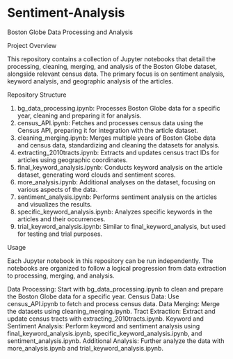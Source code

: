# Sentiment-Analysis

Boston Globe Data Processing and Analysis

Project Overview

This repository contains a collection of Jupyter notebooks that detail the processing, cleaning, merging, and analysis of the Boston Globe dataset, alongside relevant census data. The primary focus is on sentiment analysis, keyword analysis, and geographic analysis of the articles.

Repository Structure

1. bg_data_processing.ipynb: Processes Boston Globe data for a specific year, cleaning and preparing it for analysis.
2. census_API.ipynb: Fetches and processes census data using the Census API, preparing it for integration with the article dataset.
3. cleaning_merging.ipynb: Merges multiple years of Boston Globe data and census data, standardizing and cleaning the datasets for analysis.
4. extracting_2010tracts.ipynb: Extracts and updates census tract IDs for articles using geographic coordinates.
5. final_keyword_analysis.ipynb: Conducts keyword analysis on the article dataset, generating word clouds and sentiment scores.
6. more_analysis.ipynb: Additional analyses on the dataset, focusing on various aspects of the data.
7. sentiment_analysis.ipynb: Performs sentiment analysis on the articles and visualizes the results.
8. specific_keyword_analysis.ipynb: Analyzes specific keywords in the articles and their occurrences.
9. trial_keyword_analysis.ipynb: Similar to final_keyword_analysis, but used for testing and trial purposes.

Usage

Each Jupyter notebook in this repository can be run independently. The notebooks are organized to follow a logical progression from data extraction to processing, merging, and analysis.

Data Processing: Start with bg_data_processing.ipynb to clean and prepare the Boston Globe data for a specific year.
Census Data: Use census_API.ipynb to fetch and process census data.
Data Merging: Merge the datasets using cleaning_merging.ipynb.
Tract Extraction: Extract and update census tracts with extracting_2010tracts.ipynb.
Keyword and Sentiment Analysis: Perform keyword and sentiment analysis using final_keyword_analysis.ipynb, specific_keyword_analysis.ipynb, and sentiment_analysis.ipynb.
Additional Analysis: Further analyze the data with more_analysis.ipynb and trial_keyword_analysis.ipynb.
